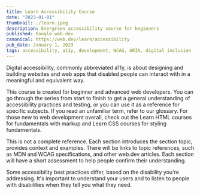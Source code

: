 ```yaml
---
title: Learn Accessibility Course
date: "2023-01-01"
thumbnail: ./learn.jpeg
description: Evergreen accessibility course for beginners
published: Google web.dev
canonical: https://web.dev/learn/accessibility
pub_date: January 1, 2023
tags: accessibility, a11y, development, WCAG, ARIA, digital inclusion
---
```


Digital accessibility, commonly abbreviated a11y, is about designing and building websites and web apps that disabled people can interact with in a meaningful and equivalent way.

This course is created for beginner and advanced web developers. You can go through the series from start to finish to get a general understanding of accessibility practices and testing, or you can use it as a reference for specific subjects. If you read an unfamiliar term, refer to our glossary. For those new to web development overall, check out the Learn HTML courses for fundamentals with markup and Learn CSS courses for styling fundamentals.

This is not a complete reference. Each section introduces the section topic, provides context and examples. There will be links to topic references, such as MDN and WCAG specifications, and other web.dev articles. Each section will have a short assessment to help people confirm their understanding.

Some accessibility best practices differ, based on the disability you're addressing. It's important to understand your users and to listen to people with disabilities when they tell you what they need.
